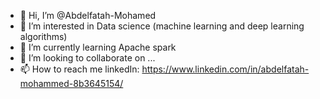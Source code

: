 - 👋 Hi, I’m @Abdelfatah-Mohamed
- 👀 I’m interested in Data science (machine learning and deep learning algorithms)
- 🌱 I’m currently learning Apache spark
- 💞️ I’m looking to collaborate on ...
- 📫 How to reach me linkedIn: https://www.linkedin.com/in/abdelfatah-mohammed-8b3645154/

<!---
Abdelfatah-M/Abdelfatah-M is a ✨ special ✨ repository because its `README.md` (this file) appears on your GitHub profile.
You can click the Preview link to take a look at your changes.
--->
